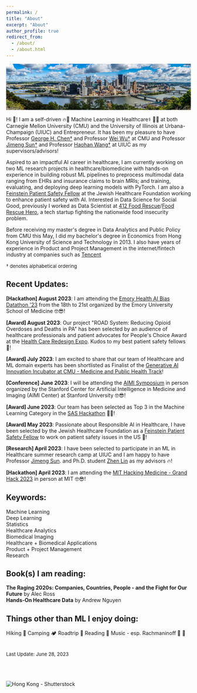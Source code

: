 ```yaml
---
permalink: /
title: "About"
excerpt: "About"
author_profile: true
redirect_from: 
  - /about/
  - /about.html
---
```


<!-- Google tag (gtag.js) -->
<script async src="https://www.googletagmanager.com/gtag/js?id=G-8HN3SS877L"></script>
<script>
  window.dataLayer = window.dataLayer || [];
  function gtag(){dataLayer.push(arguments);}
  gtag('js', new Date());

  gtag('config', 'G-8HN3SS877L');
</script>

![Pittsburgh, Creator: Freelancer975, Copyright: Freelancer975](/images/pgh.jpg "Pittsburgh, Creator: Freelancer975, Copyright: Freelancer975")



Hi 👋! I am a self-driven 🔥🚀 Machine Learning in Healthcare⚕️ 🧑‍💻 at both Carnegie Mellon University (CMU) and the University of Illinois at Urbana-Champaign (UIUC) and Entrepreneur. It has been my pleasure to have Professor [George H. Chen†](https://www.andrew.cmu.edu/user/georgech/) and Professor [Wei Wu†](https://www.cs.cmu.edu/~weiwu2/) at CMU and Professor [Jimeng Sun†](http://sunlab.org/) and Professor [Haohan Wang†](https://haohanwang.github.io/index.html) at UIUC as my supervisors/advisors!

Aspired to an impactful AI career in healthcare, I am currently working on two ML research projects in healthcare/biomedicine with hands-on experience in building robust ML pipelines to preprocess multimodal data ranging from EHRs and insurance claims to brain MRIs; and training, evaluating, and deploying deep learning models with PyTorch. I am also a [Feinstein Patient Safety Fellow](https://www.patientsafetytech.com/fellowship/) at the Jewish Healthcare Foundation working to enhance patient safety with AI. Interested in Data Science for Social Good, previously I worked as Data Scientist at [412 Food Rescue](https://412foodrescue.org/)/[Food Rescue Hero](https://foodrescuehero.org/), a tech startup fighting the nationwide food insecurity problem. 

Before receiving my master's degree in Data Analytics and Public Policy from CMU this May, I did my bachelor's degree in Economics from Hong Kong University of Science and Technology in 2013. I also have years of experience in Product and Project Management in the internet/fintech industry at companies such as [Tencent](https://www.tencent.com/en-us/index.html) 

<font size="-1"> † denotes alphabetical ordering </font> 

[comment]: <[![Thomas Tam's GitHub stats](https://github-readme-stats.vercel.app/api?username=skyrockets-21)](https://github.com/anuraghazra/github-readme-stats)>

Recent Updates:
---
**[Hackathon] August 2023**: I am attending the [Emory Health AI Bias Datathon '23](https://emory.healthdatathon.com/) from the 18th to 21st organized by the Emory University School of Medicine 🤓😎!

**[Award] August 2023**: Our project "ROAD System: Reducing Opioid Overdoses and Deaths in PA" has been selected by an audience of healthcare professionals and patient advocates for People's Choice Award at the [Health Care Redesign Expo](https://www.patientsafetytech.com/pghexpo). Kudos to my best patient safety fellows 🥳! 

**[Award] July 2023**: I am excited to share that our team of Healthcare and ML domain experts has been shortlisted as Finalist of the [Generative AI Innovation Incubator at CMU - Medicine and Public Health Track](https://www.cs.cmu.edu/generative-ai/hackathons)! 

**[Conference] June 2023**: I will be attending the [AIMI Symposium](https://aimi.stanford.edu/aimisymposium/agenda) in person organized by the Stanford Center for Artificial Intelligence in Medicine and Imaging (AIMI Center) at Stanford University 🤓😎!

**[Award] June 2023**: Our team has been selected as Top 3 in the Machine Learning Category in the [SAS Hackathon](https://www.sas.com/sas/events/hackathon.html) 🥳🏅!

**[Award] May 2023**: Passionate about Responsible AI in Healthcare, I have been selected by the Jewish Healthcare Foundation as a [Feinstein Patient Safety Fellow](https://www.patientsafetytech.com/fellowship/) to work on patient safety issues in the US 💪! 

**[Research] April 2023**: I have been selected to participate in an ML in Healthcare summer research camp at UIUC and I am happy to have Professor [Jimeng Sun](https://sunlab.org/). and Ph.D. student [Zhen Lin](https://zlin7.github.io) as my advisors 🔥! 

**[Hackathon] April 2023**: I am attending the [MIT Hacking Medicine - Grand Hack 2023](https://grandhack.mit.edu/boston23/) in person at MIT 🤓😎! 

Keywords:
---
Machine Learning <br />
Deep Learning <br />
Statistics <br />
Healthcare Analytics <br />
Biomedical Imaging <br />
Healthcare + Biomedical Applications <br />
Product + Project Management <br />
Research <br />

Book(s) I am reading:
---
**The Raging 2020s: Companies, Countries, People - and the Fight for Our Future** by Alec Ross <br />
**Hands-On Healthcare Data** by Andrew Nguyen


Things other than ML I enjoy doing:
---
Hiking 🥾
Camping 🏕️
Roadtrip 🚗
Reading 📖
Music - esp. Rachmaninoff 🎵 
🚀
<br />
<br />
<br />
<font size="-1"> Last Update: June 28, 2023 </font> <br />
<br />
<br />
<br />

![Hong Kong - Shutterstock](https://www.thetimes.co.uk/imageserver/image/%2Fmethode%2Fsundaytimes%2Fprod%2Fweb%2Fbin%2F072d8162-5085-11ed-9137-92183a3ffe2c.jpg?crop=1500%2C844%2C0%2C78 "Hong Kong - Shutterstock")

